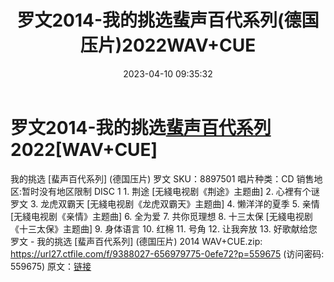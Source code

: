 ﻿---
title: 罗文2014-我的挑选蜚声百代系列(德国压片)2022WAV+CUE
date: 2023-04-10 09:35:32
categories: WAV车载音乐、镜像
tags: 华语中文
---
# 罗文2014-我的挑选[蜚声百代系列](德国压片)2022[WAV+CUE]

我的挑选 [蜚声百代系列] (德国压片)
罗文
SKU：8897501
唱片种类：CD
销售地区:暂时没有地区限制
DISC 1
1.
荆途 [无綫电视剧《荆途》主题曲]
2.
心裡有个谜
罗文
3.
龙虎双霸天 [无綫电视剧《龙虎双霸天》主题曲]
4.
懒洋洋的夏季
5.
亲情 [无綫电视剧《亲情》主题曲]
6.
全为爱
7.
共你觅理想
8.
十三太保 [无綫电视剧《十三太保》主题曲]
9.
身体语言
10.
红棉
11.
号角
12.
让我奔放
13.
好歌献给您
罗文 - 我的挑选 [蜚声百代系列] (德国压片) 2014 WAV+CUE.zip: https://url27.ctfile.com/f/9388027-656979775-0efe72?p=559675
(访问密码: 559675)
原文：[链接](https://blog.sina.com.cn/s/blog_1647c7e76010311dt.html)